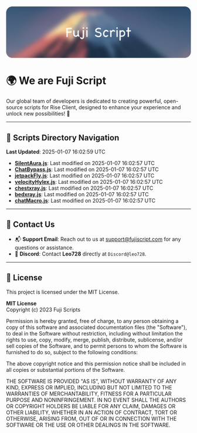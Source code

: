 ![Banner](.github/b.webp)

# 🌍 **We are Fuji Script**

Our global team of developers is dedicated to creating powerful, open-source scripts for Rise Client, designed to enhance your experience and unlock new possibilities! 🌟

---
<!-- SCRIPTS_NAVIGATION_START -->
## 📂 **Scripts Directory Navigation**

**Last Updated**: 2025-01-07 16:02:59 UTC

- **[SilentAura.js](scripts/SilentAura.js)**: Last modified on 2025-01-07 16:02:57 UTC
- **[ChatBypass.js](scripts/ChatBypass.js)**: Last modified on 2025-01-07 16:02:57 UTC
- **[jetpackFly.js](scripts/jetpackFly.js)**: Last modified on 2025-01-07 16:02:57 UTC
- **[velocityHylex.js](scripts/velocityHylex.js)**: Last modified on 2025-01-07 16:02:57 UTC
- **[chestxray.js](scripts/chestxray.js)**: Last modified on 2025-01-07 16:02:57 UTC
- **[bedxray.js](scripts/bedxray.js)**: Last modified on 2025-01-07 16:02:57 UTC
- **[chatMacro.js](scripts/chatMacro.js)**: Last modified on 2025-01-07 16:02:57 UTC

<!-- SCRIPTS_NAVIGATION_END -->

---

## 💬 **Contact Us**  
- 📬 **Support Email**: Reach out to us at [support@fujiscript.com](mailto:support@fujiscript.com) for any questions or assistance.  
- 💬 **Discord**: Contact **Leo728** directly at `Discord@leo728`.

---

## 📜 **License**

This project is licensed under the MIT License.  

**MIT License**  
Copyright (c) 2023 Fuji Scripts  

Permission is hereby granted, free of charge, to any person obtaining a copy of this software and associated documentation files (the "Software"), to deal in the Software without restriction, including without limitation the rights to use, copy, modify, merge, publish, distribute, sublicense, and/or sell copies of the Software, and to permit persons to whom the Software is furnished to do so, subject to the following conditions:  

The above copyright notice and this permission notice shall be included in all copies or substantial portions of the Software.  

THE SOFTWARE IS PROVIDED "AS IS", WITHOUT WARRANTY OF ANY KIND, EXPRESS OR IMPLIED, INCLUDING BUT NOT LIMITED TO THE WARRANTIES OF MERCHANTABILITY, FITNESS FOR A PARTICULAR PURPOSE AND NONINFRINGEMENT. IN NO EVENT SHALL THE AUTHORS OR COPYRIGHT HOLDERS BE LIABLE FOR ANY CLAIM, DAMAGES OR OTHER LIABILITY, WHETHER IN AN ACTION OF CONTRACT, TORT OR OTHERWISE, ARISING FROM, OUT OF OR IN CONNECTION WITH THE SOFTWARE OR THE USE OR OTHER DEALINGS IN THE SOFTWARE.  
